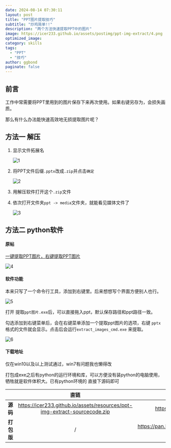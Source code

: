 ```yaml
---
date: 2024-08-14 07:30:11
layout: post
title: "PPT图片提取技巧"
subtitle: "炒鸡简单!!"
description: "两个方法快速提取PPT中的图片"
image: https://icer233.github.io/assets/postimg/ppt-img-extract/4.png
optimized_image:
category: skills
tags:
  - "PPT"
  - "技巧"
author: ggbond
paginate: false
---
```


## 前言

工作中常需要将PPT里用到的图片保存下来再次使用。如果右键另存为，会损失画质。

那么有什么办法能快速高效地无损提取图片呢？

## 方法一 解压

1. 显示文件拓展名

   ![1](https://icer233.github.io/assets/postimg/ppt-img-extract/1.png)

2. 将PPT文件后缀`.pptx`改成`.zip`并点击`确定`

   ![2](https://icer233.github.io/assets/postimg/ppt-img-extract/2.png)

2. 用解压软件打开这个`.zip`文件

3. 依次打开文件夹`ppt -> media`文件夹，就能看见媒体文件了

   ![3](https://icer233.github.io/assets/postimg/ppt-img-extract/3.png)

## 方法二 python软件

#### 原帖

[ 一键提取PPT图片，右键提取PPT图片](https://www.52pojie.cn/thread-1954076-1-1.html)

![4](https://icer233.github.io/assets/postimg/ppt-img-extract/4.png)

#### 软件功能

本来只写了一个命令行工具，添加到右键里。后来想想写个界面方便别人也行。

![5](https://icer233.github.io/assets/postimg/ppt-img-extract/5.png)

打开 提取`ppt图片.exe`后，可以直接拖入ppt，默认保存路径和ppt路径一致。

勾选添加到右键菜单后，会在右键菜单添加一个提取ppt图片的选项，右键 `pptx` 格式的文件就会显示。点击后会运行`extract_images_cmd.exe` 来提取。

![6](https://icer233.github.io/assets/postimg/ppt-img-extract/6.png)

#### 下载地址

仅在win10以及以上测试通过，win7有问题我也懒得改 

打包成exe之后有python的运行环境和库，可以方便没有装python的电脑使用，牺牲就是软件体积大。已有python环境的 直接下源码即可

|            |                             直链                             |                           网盘                           |
| :--------: | :----------------------------------------------------------: | :------------------------------------------------------: |
|  **源码**  | https://icer233.github.io/assets/resources/ppt-img-extract-sourcecode.zip |         https://320nle.lanzouj.com/itPBZ27belsj          |
| **打包版** |                              /                               | https://pan.baidu.com/s/1sLlSqZ9xfTyDROwJG6Pzcg?pwd=1111 |

